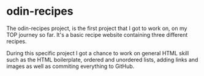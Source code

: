 # odin-recipes

The odin-recipes project, is the first project that I got to work on, on my TOP journey so far. It's a basic recipe website containing three different recipes. 

During this specific project I got a chance to work on general HTML skill such as the HTML boilerplate, ordered and unordered lists, adding links and images as well as commiting everything to GitHub. 
